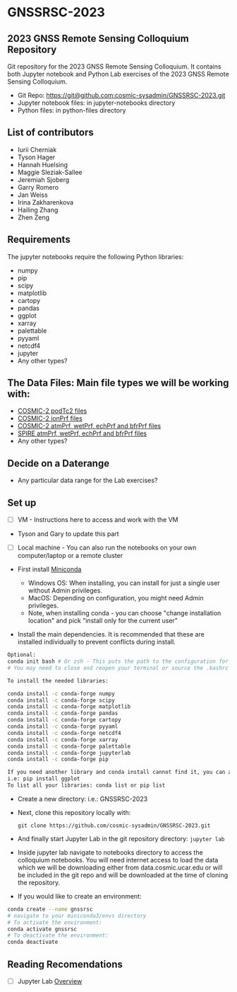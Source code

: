 # GNSSRSC-2023

## 2023 GNSS Remote Sensing Colloquium Repository

Git repository for the 2023 GNSS Remote Sensing Colloquium. It contains both Jupyter notebook and Python Lab exercises of the 2023 GNSS Remote Sensing Colloquium. 

- Git Repo: [https://git@github.com:cosmic-sysadmin/GNSSRSC-2023.git](https://github.com/cosmic-sysadmin/GNSSRSC-2023)
- Jupyter notebook files: in jupyter-notebooks directory
- Python files: in python-files directory


## List of contributors
- Iurii Cherniak
- Tyson Hager
- Hannah Huelsing
- Maggie Sleziak-Sallee
- Jeremiah Sjoberg
- Garry Romero
- Jan Weiss
- Irina Zakharenkova
- Hailing Zhang
- Zhen Zeng


## Requirements
The jupyter notebooks require the following Python libraries: 
- numpy
- pip
- scipy
- matplotlib
- cartopy
- pandas
- ggplot
- xarray
- palettable
- pyyaml
- netcdf4
- jupyter
- Any other types?
 	

## The Data Files: Main file types we will be working with: 

- [COSMIC-2 podTc2 files ](https://data.cosmic.ucar.edu/gnss-ro/cosmic2/nrt/level1b/)
- [COSMIC-2 ionPrf files ](https://data.cosmic.ucar.edu/gnss-ro/cosmic2/provisional/spaceWeather/level2/)
- [COSMIC-2 atmPrf, wetPrf, echPrf and bfrPrf files ](https://data.cosmic.ucar.edu/gnss-ro/cosmic2/nrt/level2/)
- [SPIRE atmPrf, wetPrf, echPrf and bfrPrf files ](https://data.cosmic.ucar.edu/gnss-ro/spire/nrt/level2/)
- Any other types?


## Decide on a Daterange

- Any particular data range for the Lab exercises?


## Set up

- [ ] VM - Instructions here to access and work with the VM
- Tyson and Gary to update this part


- [ ] Local machine - You can also run the notebooks on your own computer/laptop or a remote cluster
- First install [Miniconda](https://docs.conda.io/en/latest/miniconda.html) 
  - Windows OS: When installing, you can install for just a single user without Admin privileges.
  - MacOS: Depending on configuration, you might need Admin privileges.
  - Note, when installing conda - you can choose "change installation location" and pick "install only for the current user"

- Install the main dependencies. It is recommended that these are installed individually to prevent conflicts during install.

```bash
Optional: 
conda init bash # Or zsh - This puts the path to the configuration for conda in your .bashrc or .zshrc
# You may need to close and reopen your terminal or source the .bashrc

To install the needed libraries: 

conda install -c conda-forge numpy
conda install -c conda-forge scipy
conda install -c conda-forge matplotlib 
conda install -c conda-forge pandas
conda install -c conda-forge cartopy 
conda install -c conda-forge pyyaml
conda install -c conda-forge netcdf4
conda install -c conda-forge xarray
conda install -c conda-forge palettable
conda install -c conda-forge jupyterlab
conda install -c conda-forge pip

If you need another library and conda install cannot find it, you can also use pip
i.e: pip install ggplot
To list all your libraries: conda list or pip list
```

- Create a new directory: i.e.: GNSSRSC-2023

- Next, clone this repository locally with: 
  
  `git clone https://github.com/cosmic-sysadmin/GNSSRSC-2023.git`

- And finally start Jupyter Lab in the git repository directory: 
  `jupyter lab`

- Inside jupyter lab navigate to notebooks directory to access the colloquium notebooks. You will need internet access to load the data which we will be downloading either from data.cosmic.ucar.edu or will be included in the git repo and will be downloaded at the time of cloning the repository. 


- If you would like to create an environment:  
```bash
conda create --name gnssrsc
# navigate to your miniconda3/envs directory
# To activate the environment: 
conda activate gnssrsc
# To deactivate the environment: 
conda deactivate
```

## Reading Recomendations
- [ ] Jupyter Lab [Overview](https://jupyterlab.readthedocs.io/en/stable/getting_started/overview.html)




